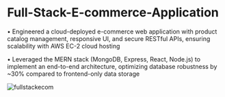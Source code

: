 # Full-Stack-E-commerce-Application

• Engineered a cloud-deployed e-commerce web application with product catalog management,
responsive UI, and secure RESTful APIs, ensuring scalability with AWS EC-2 cloud hosting

• Leveraged the MERN stack (MongoDB, Express, React, Node.js) to implement an end-to-end
architecture, optimizing database robustness by ~30% compared to frontend-only data storage



![fullstackecom](https://github.com/user-attachments/assets/832e2ffe-5bd5-4ef8-b154-58d8f76f5662)
